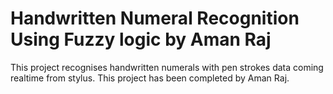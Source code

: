 # Handwritten Numeral Recognition Using Fuzzy logic by Aman Raj

This project recognises handwritten numerals with pen strokes data coming realtime from stylus. This project has been completed by Aman Raj.
